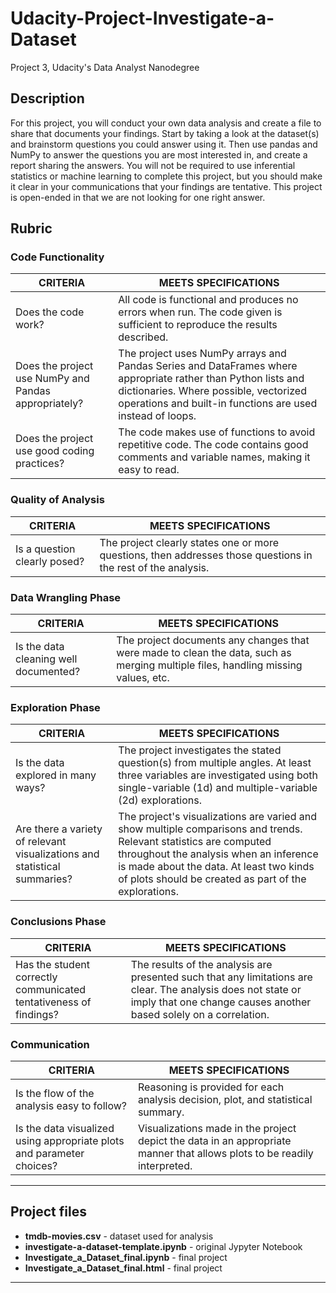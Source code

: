 # Udacity-Project-Investigate-a-Dataset
Project 3, Udacity's Data Analyst Nanodegree

## Description
For this project, you will conduct your own data analysis and create a file to share that documents your findings. Start by taking a look at the dataset(s) and brainstorm questions you could answer using it. Then use pandas and NumPy to answer the questions you are most interested in, and create a report sharing the answers. You will not be required to use inferential statistics or machine learning to complete this project, but you should make it clear in your communications that your findings are tentative. This project is open-ended in that we are not looking for one right answer.

## Rubric

### Code Functionality
| CRITERIA                       | MEETS SPECIFICATIONS                                                       |
| ------------------------------ |----------------------------------------------------------------------------|
| Does the code work?            | All code is functional and produces no errors when run. The code given is sufficient to reproduce the results described.|
| Does the project use NumPy and Pandas appropriately?  | The project uses NumPy arrays and Pandas Series and DataFrames where appropriate rather than Python lists and dictionaries. Where possible, vectorized operations and built-in functions are used instead of loops.|
| Does the project use good coding practices?   | The code makes use of functions to avoid repetitive code. The code contains good comments and variable names, making it easy to read.|

### Quality of Analysis
| CRITERIA                                      | MEETS SPECIFICATIONS                                                                                         |
| --------------------------------------------- |--------------------------------------------------------------------------------------------------------------|
| Is a question clearly posed?  | The project clearly states one or more questions, then addresses those questions in the rest of the analysis.|

### Data Wrangling Phase
| CRITERIA                                      | MEETS SPECIFICATIONS                                                                                         |
| --------------------------------------------- |--------------------------------------------------------------------------------------------------------------|
| Is the data cleaning well documented?  | The project documents any changes that were made to clean the data, such as merging multiple files, handling missing values, etc.|

### Exploration Phase
| CRITERIA                                                                   | MEETS SPECIFICATIONS                                                                                         |
| -------------------------------------------------------------------------- |--------------------------------------------------------------------------------------------------------------|
| Is the data explored in many ways?  | The project investigates the stated question(s) from multiple angles. At least three variables are investigated using both single-variable (1d) and multiple-variable (2d) explorations.|
| Are there a variety of relevant visualizations and statistical summaries?  | The project's visualizations are varied and show multiple comparisons and trends. Relevant statistics are computed throughout the analysis when an inference is made about the data.  At least two kinds of plots should be created as part of the explorations.|

### Conclusions Phase
| CRITERIA                                      | MEETS SPECIFICATIONS                                                                                         |
| --------------------------------------------- |--------------------------------------------------------------------------------------------------------------|
| Has the student correctly communicated tentativeness of findings?  |  The results of the analysis are presented such that any limitations are clear. The analysis does not state or imply that one change causes another based solely on a correlation.  |

### Communication
| CRITERIA                                      | MEETS SPECIFICATIONS                                                                                         |
| --------------------------------------------- |--------------------------------------------------------------------------------------------------------------|
| Is the flow of the analysis easy to follow?  |  Reasoning is provided for each analysis decision, plot, and statistical summary.  |
| Is the data visualized using appropriate plots and parameter choices?  |  Visualizations made in the project depict the data in an appropriate manner that allows plots to be readily interpreted.  |

***

## Project files
- **tmdb-movies.csv** - dataset used for analysis
- **investigate-a-dataset-template.ipynb** - original Jypyter Notebook
- **Investigate_a_Dataset_final.ipynb** - final project 
- **Investigate_a_Dataset_final.html** - final project 
***


